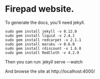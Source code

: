 # Firepad website.

To generate the docs, you'll need jekyll.

    sudo gem install jekyll -v 0.12.0
    sudo gem install liquid -v 2.4.1
    sudo gem install redcarpet -v 2.1.1
    sudo gem install maruku -v 0.6.0
    sudo gem install rdiscount -v 1.6.8
    sudo gem install RedCloth -v 4.2.9

Then you can run: jekyll serve --watch

And browse the site at http://localhost:4000/
